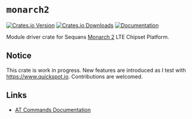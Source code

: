 # `monarch2`

[![Crates.io Version](https://img.shields.io/crates/v/monarch2.svg?maxAge=3600)](https://crates.io/crates/monarch2)
[![Crates.io Downloads](https://img.shields.io/crates/d/monarch2.svg?maxAge=3600)](https://crates.io/crates/monarch2)
[![Documentation](https://docs.rs/monarch2/badge.svg)](https://docs.rs/monarch2)

Module driver crate for Sequans [Monarch 2](https://sequans.com/products/monarch-2/) LTE Chipset Platform.

## Notice

This crate is work in progress. New features are introduced as I test with https://www.quickspot.io. Contributions are welcomed.

## Links

- [AT Commands Documentation](https://quickspot.io/docs/file/gm02s_at_commands.pdf)

